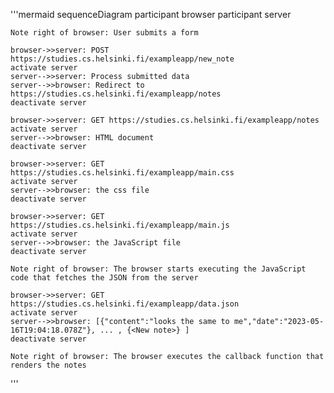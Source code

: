 '''mermaid
sequenceDiagram
    participant browser
    participant server

    Note right of browser: User submits a form
 
    browser->>server: POST https://studies.cs.helsinki.fi/exampleapp/new_note
    activate server
    server-->>server: Process submitted data
    server-->>browser: Redirect to https://studies.cs.helsinki.fi/exampleapp/notes
    deactivate server

    browser->>server: GET https://studies.cs.helsinki.fi/exampleapp/notes
    activate server
    server-->>browser: HTML document
    deactivate server

    browser->>server: GET https://studies.cs.helsinki.fi/exampleapp/main.css	
    activate server
    server-->>browser: the css file
    deactivate server

    browser->>server: GET https://studies.cs.helsinki.fi/exampleapp/main.js
    activate server
    server-->>browser: the JavaScript file
    deactivate server

    Note right of browser: The browser starts executing the JavaScript code that fetches the JSON from the server

    browser->>server: GET https://studies.cs.helsinki.fi/exampleapp/data.json
    activate server
    server-->>browser: [{"content":"looks the same to me","date":"2023-05-16T19:04:18.078Z"}, ... , {<New note>} ]
    deactivate server

    Note right of browser: The browser executes the callback function that renders the notes 
'''
